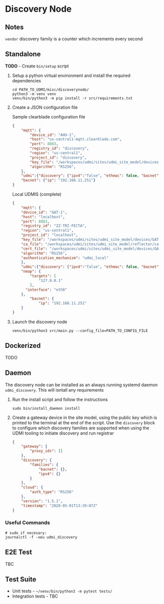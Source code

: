 # Discovery Node

## Notes

`vendor` discovery family is a counter which increments every second

## Standalone

**TODO** - Create `bin/setup` script

1.  Setup a python virtual environment and install the required dependencies

    ```shell
    cd PATH_TO_UDMI/misc/discoverynode/
    python3 -m venv venv
    venv/bin/python3 -m pip install -r src/requirements.txt
    ```

2. Create a JSON configuration file

    Sample clearblade configuration file

    ```json
    {
        "mqtt": {
            "device_id": "AHU-1",
            "host": "us-central1-mqtt.clearblade.com",
            "port": 8883,
            "registry_id": "discovery",
            "region": "us-central1",
            "project_id": "discovery",
            "key_file": "/workspaces/udmi/sites/udmi_site_model/devices/AHU-1/rsa_private.pem",
            "algorithm": "RS256",
        },
        "udmi":{"discovery": {"ipv4":"false", "ethmac": false, "bacnet": false}},
        "bacnet": {"ip": "192.168.11.251"}
    }
    ```

    Local UDMIS (complete)

    ```json
    {
        "mqtt": {
        "device_id": "GAT-1",
        "host": "localhost",
        "port": 8883,
        "registry_id": "ZZ-TRI-FECTA",
        "region": "us-central1",
        "project_id": "localhost",
        "key_file": "/workspaces/udmi/sites/udmi_site_model/devices/GAT-1/rsa_private.pem",
        "ca_file": "/workspaces/udmi/sites/udmi_site_model/reflector/ca.crt",
        "cert_file": "/workspaces/udmi/sites/udmi_site_model/devices/GAT-1/rsa_private.crt",
        "algorithm": "RS256",
        "authentication_mechanism": "udmi_local"
        },
        "udmi":{"discovery": {"ipv4":"false", "ethmac": false, "bacnet":false}},
        "nmap": {
            "targets": [
                "127.0.0.1"
            ],
          "interface": "eth0"
        },
            "bacnet": {
                "ip": "192.168.11.251"
        }
    }
    ```

3. Launch the discovery node

    ```
    venv/bin/python3 src/main.py --config_file=PATH_TO_CONFIG_FILE
    ```


## Dockerized

TODO

## Daemon

The discovery node can be installed as an always running systemd daemon `udmi_discovery`. This will isntall any requirements

1.  Run the install script and follow the instructions

    ```
    sudo bin/install_daemon install
    ```

2.  Create a gateway device in the site model, using the public key which is printed to the terminal at the end of the script. Use the `discovery` block to configure which discovery families are supported when using the UDMI tooling to initiate discovery and run registrar

    ```json
    {
        "gateway": {
            "proxy_ids": []
        },
        "discovery": {
            "families": {
                "bacnet": {},
                "ipv4": {}
            }
        },
        "cloud": {
            "auth_type": "RS256"
        },
        "version": "1.5.1",
        "timestamp": "2020-05-01T13:39:07Z"
    }
    ```

### Useful Commands

```
# sudo if necesary:
journalctl -f -xeu udmi_discovery

```

## E2E Test

TBC

## Test Suite

- Unit tests - `~/venv/bin/python3 -m pytest tests/`
- Integration tests - TBC
